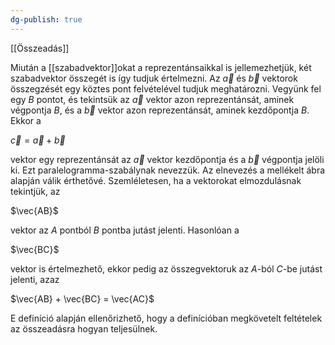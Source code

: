 ```yaml
---
dg-publish: true
---
```


[[Összeadás]]

Miután a [[szabadvektor]]okat a reprezentánsaikkal is jellemezhetjük, két szabadvektor összegét is így tudjuk értelmezni. Az $\vec{a}$ és $\vec{b}$ vektorok összegzését egy köztes pont felvételével tudjuk meghatározni. Vegyünk fel egy $B$ pontot, és tekintsük az $\vec{a}$ vektor azon reprezentánsát, aminek végpontja $B$, és a $\vec{b}$ vektor azon reprezentánsát, aminek kezdőpontja $B$. Ekkor a 

$\vec{c} = \vec{a} + \vec{b}$ 

vektor egy reprezentánsát az $\vec{a}$ vektor kezdőpontja és a $\vec{b}$ végpontja jelöli ki. Ezt paralelogramma-szabálynak nevezzük. Az elnevezés a mellékelt ábra alapján válik érthetővé. Szemléletesen, ha a vektorokat elmozdulásnak tekintjük, az 

$\vec{AB}$ 

vektor az $A$ pontból $B$ pontba jutást jelenti. Hasonlóan a 

$\vec{BC}$ 

vektor is értelmezhető, ekkor pedig az összegvektoruk az $A$-ból $C$-be jutást jelenti, azaz 

$\vec{AB} + \vec{BC} = \vec{AC}$ 

E definíció alapján ellenőrizhető, hogy a definícióban megkövetelt feltételek az összeadásra hogyan teljesülnek.

